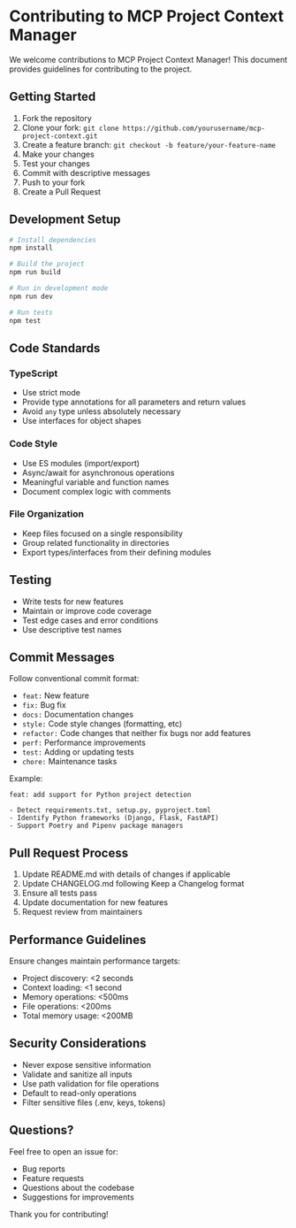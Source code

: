 # Contributing to MCP Project Context Manager

We welcome contributions to MCP Project Context Manager! This document provides guidelines for contributing to the project.

## Getting Started

1. Fork the repository
2. Clone your fork: `git clone https://github.com/yourusername/mcp-project-context.git`
3. Create a feature branch: `git checkout -b feature/your-feature-name`
4. Make your changes
5. Test your changes
6. Commit with descriptive messages
7. Push to your fork
8. Create a Pull Request

## Development Setup

```bash
# Install dependencies
npm install

# Build the project
npm run build

# Run in development mode
npm run dev

# Run tests
npm test
```

## Code Standards

### TypeScript
- Use strict mode
- Provide type annotations for all parameters and return values
- Avoid `any` type unless absolutely necessary
- Use interfaces for object shapes

### Code Style
- Use ES modules (import/export)
- Async/await for asynchronous operations
- Meaningful variable and function names
- Document complex logic with comments

### File Organization
- Keep files focused on a single responsibility
- Group related functionality in directories
- Export types/interfaces from their defining modules

## Testing

- Write tests for new features
- Maintain or improve code coverage
- Test edge cases and error conditions
- Use descriptive test names

## Commit Messages

Follow conventional commit format:
- `feat:` New feature
- `fix:` Bug fix
- `docs:` Documentation changes
- `style:` Code style changes (formatting, etc)
- `refactor:` Code changes that neither fix bugs nor add features
- `perf:` Performance improvements
- `test:` Adding or updating tests
- `chore:` Maintenance tasks

Example:
```
feat: add support for Python project detection

- Detect requirements.txt, setup.py, pyproject.toml
- Identify Python frameworks (Django, Flask, FastAPI)
- Support Poetry and Pipenv package managers
```

## Pull Request Process

1. Update README.md with details of changes if applicable
2. Update CHANGELOG.md following Keep a Changelog format
3. Ensure all tests pass
4. Update documentation for new features
5. Request review from maintainers

## Performance Guidelines

Ensure changes maintain performance targets:
- Project discovery: <2 seconds
- Context loading: <1 second
- Memory operations: <500ms
- File operations: <200ms
- Total memory usage: <200MB

## Security Considerations

- Never expose sensitive information
- Validate and sanitize all inputs
- Use path validation for file operations
- Default to read-only operations
- Filter sensitive files (.env, keys, tokens)

## Questions?

Feel free to open an issue for:
- Bug reports
- Feature requests
- Questions about the codebase
- Suggestions for improvements

Thank you for contributing!
